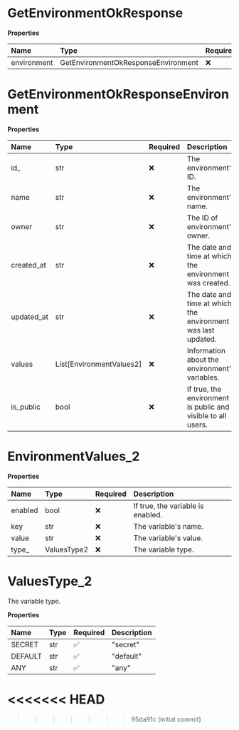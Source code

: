# GetEnvironmentOkResponse

**Properties**

| Name        | Type                                | Required | Description |
| :---------- | :---------------------------------- | :------- | :---------- |
| environment | GetEnvironmentOkResponseEnvironment | ❌       |             |

# GetEnvironmentOkResponseEnvironment

**Properties**

| Name       | Type                     | Required | Description                                                  |
| :--------- | :----------------------- | :------- | :----------------------------------------------------------- |
| id\_       | str                      | ❌       | The environment's ID.                                        |
| name       | str                      | ❌       | The environment's name.                                      |
| owner      | str                      | ❌       | The ID of environment's owner.                               |
| created_at | str                      | ❌       | The date and time at which the environment was created.      |
| updated_at | str                      | ❌       | The date and time at which the environment was last updated. |
| values     | List[EnvironmentValues2] | ❌       | Information about the environment's variables.               |
| is_public  | bool                     | ❌       | If true, the environment is public and visible to all users. |

# EnvironmentValues_2

**Properties**

| Name    | Type        | Required | Description                       |
| :------ | :---------- | :------- | :-------------------------------- |
| enabled | bool        | ❌       | If true, the variable is enabled. |
| key     | str         | ❌       | The variable's name.              |
| value   | str         | ❌       | The variable's value.             |
| type\_  | ValuesType2 | ❌       | The variable type.                |

# ValuesType_2

The variable type.

**Properties**

| Name    | Type | Required | Description |
| :------ | :--- | :------- | :---------- |
| SECRET  | str  | ✅       | "secret"    |
| DEFAULT | str  | ✅       | "default"   |
| ANY     | str  | ✅       | "any"       |
<<<<<<< HEAD
=======

<!-- This file was generated by liblab | https://liblab.com/ -->
>>>>>>> 95da91c (initial commit)
